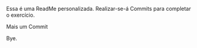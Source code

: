 Essa é uma ReadMe personalizada.
Realizar-se-á Commits para completar o exercício.

Mais um Commit

Bye.